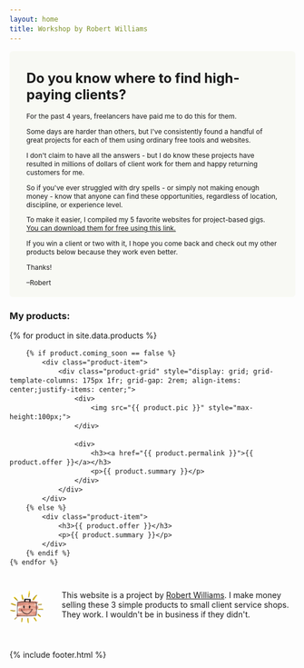 ```yaml
---
layout: home
title: Workshop by Robert Williams
---
```


<div class="page" markdown="1">

<div class="optin-box" markdown="1" style="padding: .01em 2.5em .5em; margin: 1em 0; border-radius: 6px; background-color: #f8f9f4; font-size: 85%;">
		
# Do you know where to find high-paying clients?

For the past 4 years, freelancers have paid me to do this for them.

Some days are harder than others, but I've consistently found a handful of great projects for each of them using ordinary free tools and websites.

I don't claim to have all the answers - but I do know these projects have resulted in millions of dollars of client work for them and happy returning customers for me.

So if you've ever struggled with dry spells - or simply not making enough money - know that anyone can find these opportunities, regardless of location, discipline, or experience level.

To make it easier, I compiled my 5 favorite websites for project-based gigs. <a href="https://gum.co/PgSbF">You can download them for free using this link.</a>

If you win a client or two with it, I hope you come back and check out my other products below because they work even better.

Thanks!
 
–Robert

</div>

### My products:

<div class="product-list">
	{% for product in site.data.products %}
	
		{% if product.coming_soon == false %}
			<div class="product-item">
				<div class="product-grid" style="display: grid; grid-template-columns: 175px 1fr; grid-gap: 2rem; align-items: center;justify-items: center;">
					<div>
						<img src="{{ product.pic }}" style="max-height:100px;">
					</div>
				
					<div>
						<h3><a href="{{ product.permalink }}">{{ product.offer }}</a></h3>
						<p>{{ product.summary }}</p>
					</div>
				</div>
			</div>
		{% else %}
			<div class="product-item">
				<h3>{{ product.offer }}</h3>
				<p>{{ product.summary }}</p>
			</div>
		{% endif %}
	{% endfor %}
</div>

<div class="bio" style="display: grid; grid-template-columns: 60px 1fr; padding: 2em 0; 
grid-column-gap: 2rem;">
	<div>
		<img src="/images/yay.png" style="max-width:60px; border-radius: 60px;">
	</div>
	<div>
This website is a project by <a href="http://twitter.com/clientgiantrob">Robert Williams</a>. I make money selling these 3 simple products to small client service shops. They work. I wouldn't be in business if they didn't.
	</div>
</div>

{% include footer.html %}
</div>
